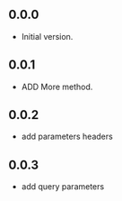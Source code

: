 ## 0.0.0

- Initial version.

## 0.0.1

- ADD More method.

## 0.0.2
- add parameters headers

## 0.0.3
- add query parameters